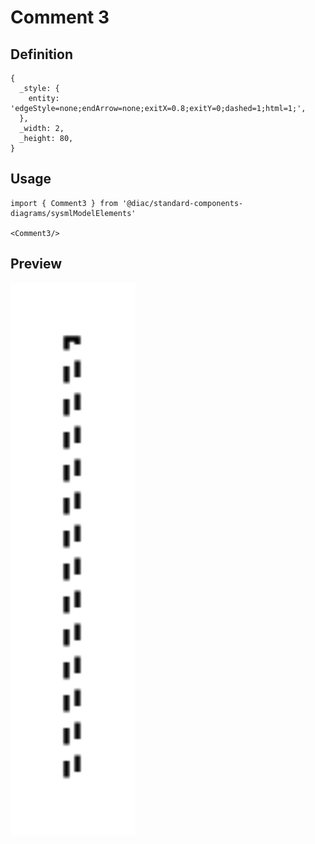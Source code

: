 # Comment 3

## Definition

```
{
  _style: { 
    entity: 'edgeStyle=none;endArrow=none;exitX=0.8;exitY=0;dashed=1;html=1;',
  },
  _width: 2,
  _height: 80,
}
```

## Usage

```
import { Comment3 } from '@diac/standard-components-diagrams/sysmlModelElements'

<Comment3/>
```

## Preview

<img src="./comment-3.png" width="200"/>
